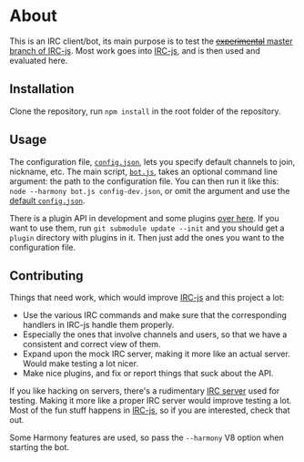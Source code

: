 # About
This is an IRC client/bot, its main purpose is to test the [~~experimental~~ master branch of IRC-js](https://github.com/gf3/IRC-js/tree/master).
Most work goes into [IRC-js](https://github.com/gf3/IRC-js/tree/master), and is then used and evaluated here.

## Installation
Clone the repository, run `npm install` in the root folder of the repository.

## Usage
The configuration file, [`config.json`](/nlogax/ircjsbot/blob/master/config-example.json), lets you specify default channels to join, nickname, etc.
The main script, [`bot.js`](/nlogax/ircjsbot/blob/master/bot.js), takes an optional command line argument: the path to the configuration file.
You can then run it like this: `node --harmony bot.js config-dev.json`, or omit the argument and use the [default `config.json`](/nlogax/ircjsbot/blob/master/config-example.json).

There is a plugin API in development and some plugins [over here](https://github.com/nlogax/ircjsbot-plugins).
If you want to use them, run `git submodule update --init` and you should get a `plugin` directory with plugins in it.
Then just add the ones you want to the configuration file.

## Contributing
Things that need work, which would improve [IRC-js](https://github.com/gf3/IRC-js/tree/master) and this project a lot:

* Use the various IRC commands and make sure that the corresponding handlers in IRC-js handle them properly.
* Especially the ones that involve channels and users, so that we have a consistent and correct view of them. 
* Expand upon the mock IRC server, making it more like an actual server. Would make testing a lot nicer.
* Make nice plugins, and fix or report things that suck about the API.

If you like hacking on servers, there's a rudimentary [IRC server](https://github.com/gf3/IRC-js/blob/master/spec/server.js) used for testing.
Making it more like a proper IRC server would improve testing a lot.
Most of the fun stuff happens in [IRC-js](https://github.com/gf3/IRC-js/tree/master), so if you are interested, check that out.

Some Harmony features are used, so pass the `--harmony` V8 option when starting the bot.
